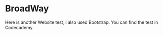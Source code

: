 # BroadWay
Here is another Website test, i also used Bootstrap. You can find the test in Codecademy.
